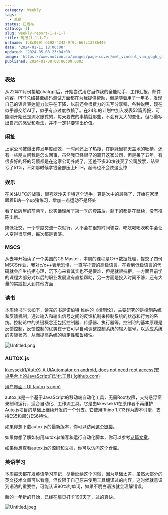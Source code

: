 ```yaml
---
category: Weekly
tags:
  - 总结
status: 已发布
catalog: []
slug: weekly-report-1-1-1-7
title: 周报(1.1-1.7)
urlname: 1c8c009f-e692-4342-9f9c-66fc13786446
date: '2024-01-11 18:06:00'
updated: '2024-05-08 23:04:00'
image: 'https://www.notion.so/images/page-cover/met_vincent_van_gogh_ginoux.jpg'
published: 2024-01-08T08:00:00.000Z
---
```


### 表达


从22年11月份接触chatgpt后，开始尝试用它当作我的全能助手，工作汇报，邮件内容，PPT总结甚至编码测试方面都在为我提供帮助，但是随着用了一年多，发现自己的语言表达能力似乎在下降，以前还会很费力的去写分享稿，各种说明，现在似乎都交给AI了，似乎有点过度依赖了。在24年的计划中加入发表52篇周报，可能刚开始还是流水账式的，每天要做的事情就那些，不会有太大的变化，但尽量写出自己的感受和看法，并不一定非要输出价值。


### 闲扯


上家公司被爆出停发年度绩效，一时间还上了热搜，在脉脉里铺天盖地的吐槽，还有一些朋友问我是怎么回事，虽然我已经很早的离开这家公司，但是呆了五年，有很多好的坏的习惯都是在这家公司养成了，还差不多30块钱买了公司股票，结果亏了51%，不如那时候拿钱全部压上ETH，起码也不会跌这么惨


### 娱乐


在关注UFC的战事，很喜欢沙夫卡特这个选手，算是次中的最强了，开始在家里跟着B站一个up猪练习，增加一点运动不是坏处


看了纸牌屋的前两季，说实话理解了第一季的套路后，剩下的都是在延续，没有推陈出新。


降低社交，一个季度交流一次就行，人不会在很短时间骤变，吃吃喝喝吹吹牛会让人变得很厌倦，每次都是表演。


### MSCS


从去年开始读了一个美国的CS Master，本周的课程是C++数据处理，提交了四份MSCS作业，我对c/c++表示恐惧，一直写托管的高级语言，在看到低级语言的代码就会产生抗拒心理，沉下心来看其实也不是很难，但是就很抗拒，一方面目前学的课程大部分对以后的职业发展没有直接帮助，另一方面是投入时间不够，还有大量的实践投入到其他方面


### 读书


本周读书时长如下，读完的书是诺伯特·维纳的《控制论》，主要研究的是控制系统和反馈机制，通过输入和输出信号之间的反馈机制来控制系统的状态和行为的系统。控制论中的关键概念还包括控制器、传感器、执行器等。控制论的基本原理是反馈控制，反馈控制的优势在于它可以自动调整控制系统的输入信号，以适应系统的实际状态，从而提高系统的稳定性和鲁棒性。


![Untitled.png](https://prod-files-secure.s3.us-west-2.amazonaws.com/5d24fe63-e567-4804-86f9-9fdc62e13082/4d744901-b410-4924-8554-36cce6e9aab7/Untitled.png?X-Amz-Algorithm=AWS4-HMAC-SHA256&X-Amz-Content-Sha256=UNSIGNED-PAYLOAD&X-Amz-Credential=ASIAZI2LB4665BG7BX4Z%2F20250206%2Fus-west-2%2Fs3%2Faws4_request&X-Amz-Date=20250206T213233Z&X-Amz-Expires=3600&X-Amz-Security-Token=IQoJb3JpZ2luX2VjEE0aCXVzLXdlc3QtMiJGMEQCICJ3%2B7djU3k%2BKq9eQtLmIwen6VSHKOeyemAbmzidh%2FjTAiAnAMcoSQkEgui8bci%2F94hW03TVYNOMJStdXNlo%2FkLkXyr%2FAwhlEAAaDDYzNzQyMzE4MzgwNSIMgtUlHNagMaJ9zCWDKtwDa%2BkVvTqK2xOtPaHhEDpU2NWDz%2B5K%2BuOFb5OFBu9bCIcN3FYp9ZQvfr4k8WGLocZpjHZWOoLhcWbYEBGePwxGhw5xFJtQkLrvSTR%2Bq52L06cBBV9Z0Xm65l%2FUJsj15Y6L5vISIk5HLfcbvtijkT4VtWq5oU5KhBdosHwk7vzt8OdbhC1KAXsFl2k4vcj0CPVcEO%2F3YV8XxUE%2Bu7PE7nfeMXjfR0mprOKsDm6sPgsfekgzHBxk53BoiP8%2BQGnqX9QsLfo%2Fwlw9w6vPzcnDuwR%2BRLaozi2TujNufaKWfuWG5h2M%2Fr248W6RBkzfy4J%2FTpVCfEpoukLPx5hL%2BwqGLYZhI1DZpWKXOJgEGgra0lKR5%2F9SSRXzIuJBmy6q5uS1%2BfdfNMsNxUw432oET2PJmJooh3pMUmIne5vVo2QXdUOxzCxysoR1uR9SjfweTvTHAy9Fw%2B9wEWJoXzDrXrlBrGCtuj54hsxKQEE6eOwK0y8Iep7%2Fk9FGqanm3HtTMNsNheNeGJEFzDhJmKaCLISA001g9FVV3jEi8ln%2F1AZDcaCdBHvPXwa1r78syYPvToHjR3m%2FGOS6tunm7psZug9UY06o%2BVtqByf9f4BWDmWJUaBZdrwG2czqgACRg%2BZJP3sw%2FreUvQY6pgHInuO24I4L%2FVuewPI4hgqruZc0CchROOh4DaH24SQqBmoKx%2FkjXzOTYuAiZiZcHqcaC2AlWJa7gA0fH0rlIaMi2qiuAZBcJ%2Bv43rARw6O6Wa2Qhc050xbFU5qKlzBHAdtZ4LnWNWjBucJubfFQIIrbpArB9g7hMQYumRUWZ0vwFWlHUXUhHGfzi%2BFuGI2VVIEs2dXN4zwl2OkMqjtfbvTLSHIRTv07&X-Amz-Signature=84c479a1812bffd3b4d30d304528f0a2dc8717bfec7c21256aa4f313fbd6c60a&X-Amz-SignedHeaders=host&x-id=GetObject)


### AUTOX.js


[kkevsekk1/AutoX: A UiAutomator on android, does not need root access(安卓平台上的JavaScript自动化工具) (github.com)](https://github.com/kkevsekk1/AutoX)


[用户界面 - UI (autoxjs.com)](http://doc.autoxjs.com/#/ui)


autox.js是一个基于JavaScript的移动端自动化工具，无需Root权限，支持悬浮窗录制和运行，适合自动化、工作流工具。它是由kkevsekk1在原作者不再维护Auto.js项目的基础上继续开发的一个分支。它使用Rhino 1.7.13作为脚本引擎，支持ES5和部分ES6特性。


如果你想下载autox.js的最新版本，你可以访问[这个链接](https://github.com/kkevsekk1/AutoX/releases)。


如果你想了解如何用autox.js编写和运行自动化脚本，你可以参考[这篇文章](https://www.cnblogs.com/ghj1976/p/autoxjs.html)。


如果你想查看autox.js的源码和文档，你可以访问[这个仓库](https://github.com/kkevsekk1/AutoX)。


### 英语学习


本周每天都在发英语学习笔记，尽量延续这个习惯，因为基础太差，虽然大部分的英文技术文章可以看懂，但仅限于自己原来使用工具翻译过的内容，这时候就意识到语法的重要性，可能认识90%的单词，如果不明白语法就会理解错误。


新的一年新的开始，已经在扇贝打卡190天了，过的真快。


![Untitled.jpeg](https://prod-files-secure.s3.us-west-2.amazonaws.com/5d24fe63-e567-4804-86f9-9fdc62e13082/c04d3014-4bd3-4142-a613-19220f0a3512/Untitled.jpeg?X-Amz-Algorithm=AWS4-HMAC-SHA256&X-Amz-Content-Sha256=UNSIGNED-PAYLOAD&X-Amz-Credential=ASIAZI2LB4665BG7BX4Z%2F20250206%2Fus-west-2%2Fs3%2Faws4_request&X-Amz-Date=20250206T213233Z&X-Amz-Expires=3600&X-Amz-Security-Token=IQoJb3JpZ2luX2VjEE0aCXVzLXdlc3QtMiJGMEQCICJ3%2B7djU3k%2BKq9eQtLmIwen6VSHKOeyemAbmzidh%2FjTAiAnAMcoSQkEgui8bci%2F94hW03TVYNOMJStdXNlo%2FkLkXyr%2FAwhlEAAaDDYzNzQyMzE4MzgwNSIMgtUlHNagMaJ9zCWDKtwDa%2BkVvTqK2xOtPaHhEDpU2NWDz%2B5K%2BuOFb5OFBu9bCIcN3FYp9ZQvfr4k8WGLocZpjHZWOoLhcWbYEBGePwxGhw5xFJtQkLrvSTR%2Bq52L06cBBV9Z0Xm65l%2FUJsj15Y6L5vISIk5HLfcbvtijkT4VtWq5oU5KhBdosHwk7vzt8OdbhC1KAXsFl2k4vcj0CPVcEO%2F3YV8XxUE%2Bu7PE7nfeMXjfR0mprOKsDm6sPgsfekgzHBxk53BoiP8%2BQGnqX9QsLfo%2Fwlw9w6vPzcnDuwR%2BRLaozi2TujNufaKWfuWG5h2M%2Fr248W6RBkzfy4J%2FTpVCfEpoukLPx5hL%2BwqGLYZhI1DZpWKXOJgEGgra0lKR5%2F9SSRXzIuJBmy6q5uS1%2BfdfNMsNxUw432oET2PJmJooh3pMUmIne5vVo2QXdUOxzCxysoR1uR9SjfweTvTHAy9Fw%2B9wEWJoXzDrXrlBrGCtuj54hsxKQEE6eOwK0y8Iep7%2Fk9FGqanm3HtTMNsNheNeGJEFzDhJmKaCLISA001g9FVV3jEi8ln%2F1AZDcaCdBHvPXwa1r78syYPvToHjR3m%2FGOS6tunm7psZug9UY06o%2BVtqByf9f4BWDmWJUaBZdrwG2czqgACRg%2BZJP3sw%2FreUvQY6pgHInuO24I4L%2FVuewPI4hgqruZc0CchROOh4DaH24SQqBmoKx%2FkjXzOTYuAiZiZcHqcaC2AlWJa7gA0fH0rlIaMi2qiuAZBcJ%2Bv43rARw6O6Wa2Qhc050xbFU5qKlzBHAdtZ4LnWNWjBucJubfFQIIrbpArB9g7hMQYumRUWZ0vwFWlHUXUhHGfzi%2BFuGI2VVIEs2dXN4zwl2OkMqjtfbvTLSHIRTv07&X-Amz-Signature=63ca7d0751f6e1780521aa64ccbc99b77d00e287756f19b2fae3a86aacbf7998&X-Amz-SignedHeaders=host&x-id=GetObject)

